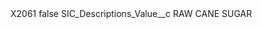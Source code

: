 <?xml version="1.0" encoding="UTF-8"?>
<CustomMetadata xmlns="http://soap.sforce.com/2006/04/metadata" xmlns:xsi="http://www.w3.org/2001/XMLSchema-instance" xmlns:xsd="http://www.w3.org/2001/XMLSchema">
    <label>X2061</label>
    <protected>false</protected>
    <values>
        <field>SIC_Descriptions_Value__c</field>
        <value xsi:type="xsd:string">RAW CANE SUGAR</value>
    </values>
</CustomMetadata>
